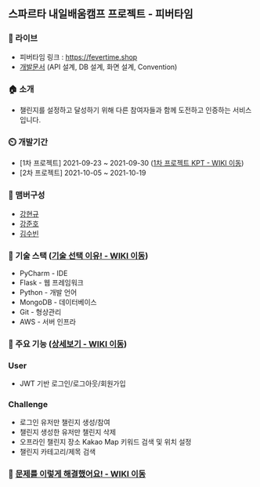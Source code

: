 ## 스파르타 내일배움캠프 프로젝트 - 피버타임

### 🔗 라이브
- 피버타임 링크 : <a href="https://fevertime.shop">https://fevertime.shop</a>
- <a href="https://faint-clef-9ea.notion.site/5b174114b93b4eb0ad70c27fd0853910">개발문서</a> (API 설계, DB 설계, 화면 설계, Convention)

### 🏠 소개
- 챌린지를 설정하고 달성하기 위해 다른 참여자들과 함께 도전하고 인증하는 서비스입니다.

### ⏲️ 개발기간
- [1차 프로젝트] 2021-09-23 ~ 2021-09-30  (<a href="https://github.com/Fever-Time/challenge/wiki/4.-1%EC%B0%A8-%ED%94%84%EB%A1%9C%EC%A0%9D%ED%8A%B8-%ED%9A%8C%EA%B3%A0">1차 프로젝트 KPT - WIKI 이동</a>)
- [2차 프로젝트] 2021-10-05 ~ 2021-10-19

### 🧙 맴버구성
- <a href="https://github.com/kkyu8925">강현규</a>
- <a href="https://github.com/JunHo-YH">강준호</a>
- <a href="https://github.com/suubinkim">김수빈</a>

### 📌 기술 스택 (<a href="https://github.com/Fever-Time/challenge/wiki/1.-%EA%B8%B0%EC%88%A0-%EC%84%A0%ED%83%9D-%EC%9D%B4%EC%9C%A0!">기술 선택 이유! - WIKI 이동</a>)
- PyCharm - IDE
- Flask - 웹 프레임워크
- Python - 개발 언어
- MongoDB - 데이터베이스
- Git - 형상관리
- AWS - 서버 인프라

### 📌 주요 기능 (<a href="https://github.com/Fever-Time/challenge/wiki/%EC%A3%BC%EC%9A%94-%EA%B8%B0%EB%8A%A5">상세보기 - WIKI 이동</a>)
### User
- JWT 기반 로그인/로그아웃/회원가입 
### Challenge
- 로그인 유저만 챌린지 생성/참여
- 챌린지 생성한 유저만 챌린지 삭제
- 오프라인 챌린지 장소 Kakao Map 키워드 검색 및 위치 설정
- 챌린지 카테고리/제목 검색

### 📌 <a href="https://github.com/Fever-Time/challenge/wiki/%EB%AC%B8%EC%A0%9C%EB%A5%BC-%EC%9D%B4%EB%A0%87%EA%B2%8C-%ED%95%B4%EA%B2%B0%ED%96%88%EC%96%B4%EC%9A%94!"> 문제를 이렇게 해결했어요! - WIKI 이동</a>
